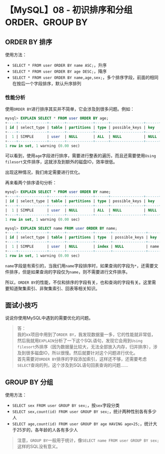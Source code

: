 # 【MySQL】08 - 初识排序和分组 ORDER、GROUP BY


## ORDER BY 排序

使用方法：  
- `SELECT * FROM user ORDER BY name ASC;`，升序
- `SELECT * FROM user ORDER BY age DESC;`，降序
- `SELECT * FROM user ORDER BY name,age,sex;`，多个排序字段，前面的相同在按后一个字段排序，默认升序排列


### 性能分析

使用`ORDER BY`进行排序其实并不简单，它会涉及到很多问题。例如：  
```sql
mysql> EXPLAIN SELECT * FROM user ORDER BY age;
+----+-------------+-------+------------+------+---------------+------+---------+------+------+----------+----------------+
| id | select_type | table | partitions | type | possible_keys | key  | key_len | ref  | rows | filtered | Extra          |
+----+-------------+-------+------------+------+---------------+------+---------+------+------+----------+----------------+
|  1 | SIMPLE      | user  | NULL       | ALL  | NULL          | NULL | NULL    | NULL |    3 |   100.00 | Using filesort |
+----+-------------+-------+------------+------+---------------+------+---------+------+------+----------+----------------+
1 row in set, 1 warning (0.00 sec)
```
可以看到，使用`age`字段进行排序，需要进行整表的遍历，而且还需要使用`Using filesort`文件排序，这就涉及到额外的磁盘IO，效率很低。

出现这种情况，我们肯定需要进行优化。

再来看两个排序语句分析：  
```sql
mysql> EXPLAIN SELECT * FROM user ORDER BY name;
+----+-------------+-------+------------+------+---------------+------+---------+------+------+----------+----------------+
| id | select_type | table | partitions | type | possible_keys | key  | key_len | ref  | rows | filtered | Extra          |
+----+-------------+-------+------------+------+---------------+------+---------+------+------+----------+----------------+
|  1 | SIMPLE      | user  | NULL       | ALL  | NULL          | NULL | NULL    | NULL |    3 |   100.00 | Using filesort |
+----+-------------+-------+------------+------+---------------+------+---------+------+------+----------+----------------+
1 row in set, 1 warning (0.00 sec)

mysql> EXPLAIN SELECT name FROM user ORDER BY name;
+----+-------------+-------+------------+-------+---------------+------+---------+------+------+----------+-------------+
| id | select_type | table | partitions | type  | possible_keys | key  | key_len | ref  | rows | filtered | Extra       |
+----+-------------+-------+------------+-------+---------------+------+---------+------+------+----------+-------------+
|  1 | SIMPLE      | user  | NULL       | index | NULL          | name | 152     | NULL |    3 |   100.00 | Using index |
+----+-------------+-------+------------+-------+---------------+------+---------+------+------+----------+-------------+
1 row in set, 1 warning (0.00 sec)
```
`name`字段是有索引的，当我们用`name`字段排序时，如果查询的字段为`*`，还需要文件排序，但是如果查询的字段仅为`name`，则不需要进行文件排序。


所以，`ORDER BY`的性能，不仅和排序的字段有关，也和查询的字段有关。这里需要知道聚集索引、非聚集索引、回表等相关知识。


## 面试小技巧

说说你使用MySQL中遇到的需要优化的问题。

> 答：  
> 我的xx项目中用到了`ORDER BY`，我发现数据量一多，它的性能就非常低，然后我就用`EXPLAIN`分析了一下这个SQL语句，发现它会用到`Using filesort`外排序（因为数据量比较大，无法全部放入内存，归并排序），涉及到很多磁盘IO，所以很慢。然后就要针对这个问题进行优化。  
> 首先需要对`ORDER BY`排序的字段添加索引，这样还不够，还需要考虑`SELECT`查询的列，这个涉及到SQL语句回表查询的问题……




## GROUP BY 分组

使用方法：  
- `SELECT sex FROM user GROUP BY sex;`，按`sex`字段分类
- `SELECT sex,count(id) FROM user GROUP BY sex;`，统计两种性别各有多少人
- `SELECT age,count(id) FROM user GROUP BY age HAVING age>25;`，统计大于25岁的，各年龄的人各有多少人

> 注意，`GROUP BY`一般用于统计，像`SELECT name FROM user GROUP BY sex;`这样的SQL没有意义。








